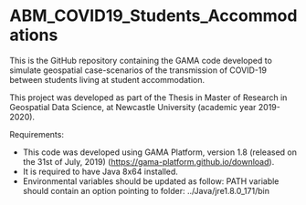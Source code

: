 # ABM_COVID19_Students_Accommodations

This is the GitHub repository containing the GAMA code developed to simulate geospatial case-scenarios of the transmission of COVID-19 between students living at student accommodation.

This project was developed as part of the Thesis in Master of Research in Geospatial Data Science, at Newcastle University (academic year 2019-2020).

Requirements:
- This code was developed using GAMA Platform, version 1.8 (released on the 31st of July, 2019) (https://gama-platform.github.io/download).
- It is required to have Java 8x64 installed.
- Environmental variables should be updated as follow: PATH variable should contain an option pointing to folder: ../Java/jre1.8.0_171/bin